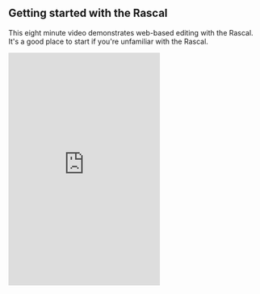 ## Getting started with the Rascal ##

This eight minute video demonstrates web-based editing with the Rascal. It's a good place to start if you're unfamiliar with the Rascal.

<iframe class="span14" src="http://player.vimeo.com/video/31444914?title=0&amp;byline=0&amp;portrait=0&amp;color=C6433C" height="461" frameborder="0" webkitAllowFullScreen mozallowfullscreen allowFullScreen></iframe>

